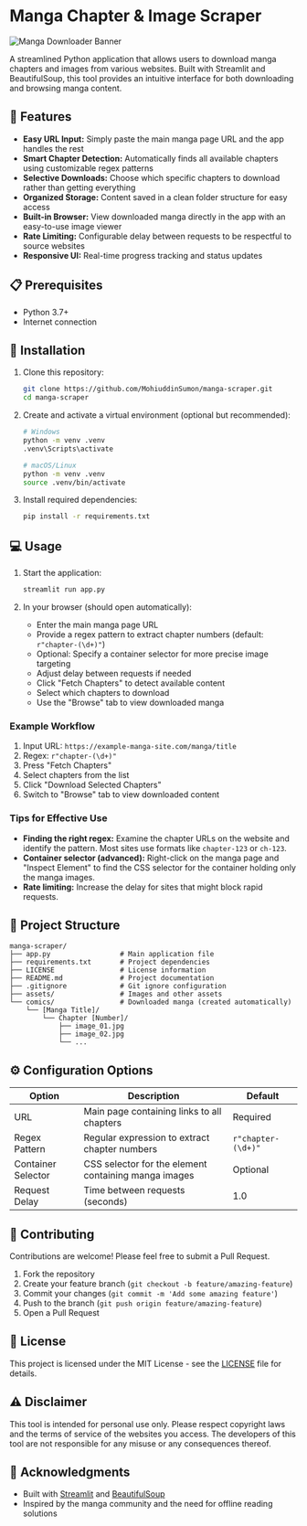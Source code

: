 # Manga Chapter & Image Scraper

![Manga Downloader Banner](https://raw.githubusercontent.com/username/manga-scraper/main/assets/banner.png)

A streamlined Python application that allows users to download manga chapters and images from various websites. Built with Streamlit and BeautifulSoup, this tool provides an intuitive interface for both downloading and browsing manga content.

## 🌟 Features

- **Easy URL Input:** Simply paste the main manga page URL and the app handles the rest
- **Smart Chapter Detection:** Automatically finds all available chapters using customizable regex patterns
- **Selective Downloads:** Choose which specific chapters to download rather than getting everything
- **Organized Storage:** Content saved in a clean folder structure for easy access
- **Built-in Browser:** View downloaded manga directly in the app with an easy-to-use image viewer
- **Rate Limiting:** Configurable delay between requests to be respectful to source websites
- **Responsive UI:** Real-time progress tracking and status updates

## 📋 Prerequisites

- Python 3.7+
- Internet connection

## 🚀 Installation

1. Clone this repository:
   ```bash
   git clone https://github.com/MohiuddinSumon/manga-scraper.git
   cd manga-scraper
   ```

2. Create and activate a virtual environment (optional but recommended):
   ```bash
   # Windows
   python -m venv .venv
   .venv\Scripts\activate

   # macOS/Linux
   python -m venv .venv
   source .venv/bin/activate
   ```

3. Install required dependencies:
   ```bash
   pip install -r requirements.txt
   ```

## 💻 Usage

1. Start the application:
   ```bash
   streamlit run app.py
   ```

2. In your browser (should open automatically):
   - Enter the main manga page URL
   - Provide a regex pattern to extract chapter numbers (default: `r"chapter-(\d+)"`)
   - Optional: Specify a container selector for more precise image targeting
   - Adjust delay between requests if needed
   - Click "Fetch Chapters" to detect available content
   - Select which chapters to download
   - Use the "Browse" tab to view downloaded manga

### Example Workflow

1. Input URL: `https://example-manga-site.com/manga/title`
2. Regex: `r"chapter-(\d+)"`
3. Press "Fetch Chapters"
4. Select chapters from the list
5. Click "Download Selected Chapters"
6. Switch to "Browse" tab to view downloaded content

### Tips for Effective Use

- **Finding the right regex:** Examine the chapter URLs on the website and identify the pattern. Most sites use formats like `chapter-123` or `ch-123`.
- **Container selector (advanced):** Right-click on the manga page and "Inspect Element" to find the CSS selector for the container holding only the manga images.
- **Rate limiting:** Increase the delay for sites that might block rapid requests.

## 📁 Project Structure

```
manga-scraper/
├── app.py                 # Main application file
├── requirements.txt       # Project dependencies
├── LICENSE                # License information
├── README.md              # Project documentation
├── .gitignore             # Git ignore configuration
├── assets/                # Images and other assets
└── comics/                # Downloaded manga (created automatically)
    └── [Manga Title]/
        └── Chapter [Number]/
            ├── image_01.jpg
            ├── image_02.jpg
            └── ...
```

## ⚙️ Configuration Options

| Option | Description | Default |
|--------|-------------|---------|
| URL | Main page containing links to all chapters | Required |
| Regex Pattern | Regular expression to extract chapter numbers | `r"chapter-(\d+)"` |
| Container Selector | CSS selector for the element containing manga images | Optional |
| Request Delay | Time between requests (seconds) | 1.0 |

## 🤝 Contributing

Contributions are welcome! Please feel free to submit a Pull Request.

1. Fork the repository
2. Create your feature branch (`git checkout -b feature/amazing-feature`)
3. Commit your changes (`git commit -m 'Add some amazing feature'`)
4. Push to the branch (`git push origin feature/amazing-feature`)
5. Open a Pull Request

## 📝 License

This project is licensed under the MIT License - see the [LICENSE](LICENSE) file for details.

## ⚠️ Disclaimer

This tool is intended for personal use only. Please respect copyright laws and the terms of service of the websites you access. The developers of this tool are not responsible for any misuse or any consequences thereof.

## 🙏 Acknowledgments

- Built with [Streamlit](https://streamlit.io/) and [BeautifulSoup](https://www.crummy.com/software/BeautifulSoup/)
- Inspired by the manga community and the need for offline reading solutions
